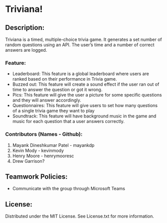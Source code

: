 # Triviana!

## Description:

Triviana is a timed, multiple-choice trivia game. It generates a set number of random questions using an API. The user’s time and a number of correct answers are logged. 

### Feature: 

- Leaderboard: This feature is a global leaderboard where users are ranked based on their performance in Trivia game.
- Buzzed out: This feature will create a sound effect if the user ran out of time to answer the question or got it wrong.
- Pics: This feature will give the user a picture for some specific questions and they will answer accordingly.
- Questionnaires: This feature will give users to set how many questions of a single trivia game they want to play
- Soundtrack: This feature will have background music in the game and music for each question that a user answers correctly. 

### Contributors (Names - Github):

1. Mayank Dineshkumar Patel - mayankdp
2. Kevin Mody - kevinmody
3. Henry Moore - henrymooresc
4. Drew Garrison?

## Teamwork Policies:

- Communicate with the group through Microsoft Teams

## License:

Distributed under the MIT License. See License.txt for more information.


